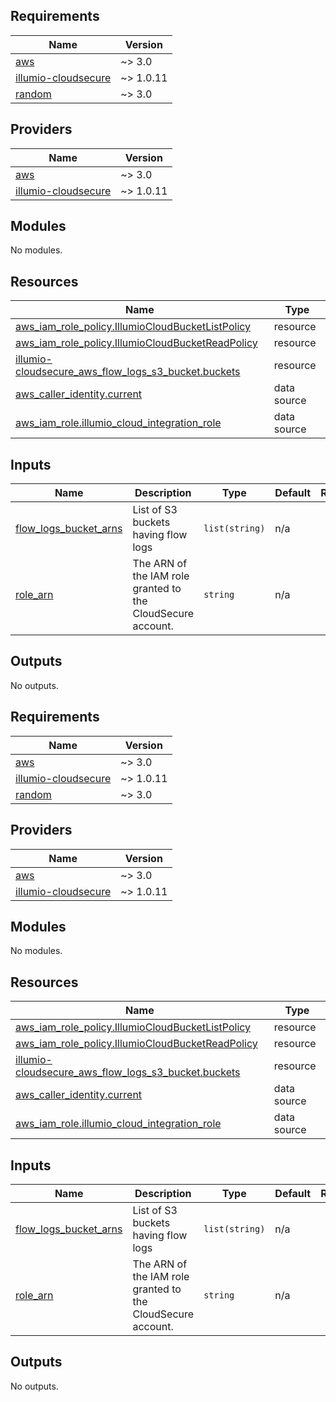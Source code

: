 ## Requirements

| Name | Version |
|------|---------|
| <a name="requirement_aws"></a> [aws](#requirement\_aws) | ~> 3.0 |
| <a name="requirement_illumio-cloudsecure"></a> [illumio-cloudsecure](#requirement\_illumio-cloudsecure) | ~> 1.0.11 |
| <a name="requirement_random"></a> [random](#requirement\_random) | ~> 3.0 |

## Providers

| Name | Version |
|------|---------|
| <a name="provider_aws"></a> [aws](#provider\_aws) | ~> 3.0 |
| <a name="provider_illumio-cloudsecure"></a> [illumio-cloudsecure](#provider\_illumio-cloudsecure) | ~> 1.0.11 |

## Modules

No modules.

## Resources

| Name | Type |
|------|------|
| [aws_iam_role_policy.IllumioCloudBucketListPolicy](https://registry.terraform.io/providers/hashicorp/aws/latest/docs/resources/iam_role_policy) | resource |
| [aws_iam_role_policy.IllumioCloudBucketReadPolicy](https://registry.terraform.io/providers/hashicorp/aws/latest/docs/resources/iam_role_policy) | resource |
| [illumio-cloudsecure_aws_flow_logs_s3_bucket.buckets](https://registry.terraform.io/providers/illumio/illumio-cloudsecure/latest/docs/resources/aws_flow_logs_s3_bucket) | resource |
| [aws_caller_identity.current](https://registry.terraform.io/providers/hashicorp/aws/latest/docs/data-sources/caller_identity) | data source |
| [aws_iam_role.illumio_cloud_integration_role](https://registry.terraform.io/providers/hashicorp/aws/latest/docs/data-sources/iam_role) | data source |

## Inputs

| Name | Description | Type | Default | Required |
|------|-------------|------|---------|:--------:|
| <a name="input_flow_logs_bucket_arns"></a> [flow\_logs\_bucket\_arns](#input\_flow\_logs\_bucket\_arns) | List of S3 buckets having flow logs | `list(string)` | n/a | yes |
| <a name="input_role_arn"></a> [role\_arn](#input\_role\_arn) | The ARN of the IAM role granted to the CloudSecure account. | `string` | n/a | yes |

## Outputs

No outputs.

<!-- BEGIN_TF_DOCS -->
## Requirements

| Name | Version |
|------|---------|
| <a name="requirement_aws"></a> [aws](#requirement\_aws) | ~> 3.0 |
| <a name="requirement_illumio-cloudsecure"></a> [illumio-cloudsecure](#requirement\_illumio-cloudsecure) | ~> 1.0.11 |
| <a name="requirement_random"></a> [random](#requirement\_random) | ~> 3.0 |

## Providers

| Name | Version |
|------|---------|
| <a name="provider_aws"></a> [aws](#provider\_aws) | ~> 3.0 |
| <a name="provider_illumio-cloudsecure"></a> [illumio-cloudsecure](#provider\_illumio-cloudsecure) | ~> 1.0.11 |

## Modules

No modules.

## Resources

| Name | Type |
|------|------|
| [aws_iam_role_policy.IllumioCloudBucketListPolicy](https://registry.terraform.io/providers/hashicorp/aws/latest/docs/resources/iam_role_policy) | resource |
| [aws_iam_role_policy.IllumioCloudBucketReadPolicy](https://registry.terraform.io/providers/hashicorp/aws/latest/docs/resources/iam_role_policy) | resource |
| [illumio-cloudsecure_aws_flow_logs_s3_bucket.buckets](https://registry.terraform.io/providers/illumio/illumio-cloudsecure/latest/docs/resources/aws_flow_logs_s3_bucket) | resource |
| [aws_caller_identity.current](https://registry.terraform.io/providers/hashicorp/aws/latest/docs/data-sources/caller_identity) | data source |
| [aws_iam_role.illumio_cloud_integration_role](https://registry.terraform.io/providers/hashicorp/aws/latest/docs/data-sources/iam_role) | data source |

## Inputs

| Name | Description | Type | Default | Required |
|------|-------------|------|---------|:--------:|
| <a name="input_flow_logs_bucket_arns"></a> [flow\_logs\_bucket\_arns](#input\_flow\_logs\_bucket\_arns) | List of S3 buckets having flow logs | `list(string)` | n/a | yes |
| <a name="input_role_arn"></a> [role\_arn](#input\_role\_arn) | The ARN of the IAM role granted to the CloudSecure account. | `string` | n/a | yes |

## Outputs

No outputs.
<!-- END_TF_DOCS -->